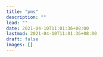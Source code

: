 ```yaml
---
title: "pms"
description: ""
lead: ""
date: 2021-04-10T11:01:36+08:00
lastmod: 2021-04-10T11:01:36+08:00
draft: false
images: []
---
```

